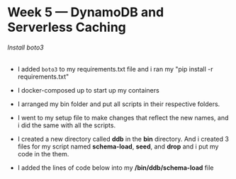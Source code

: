 # Week 5 — DynamoDB and Serverless Caching

###### Install boto3
- I added `boto3` to my requirements.txt file and i ran my "pip install -r requirements.txt"

- I docker-composed up to start up my containers

- I arranged my bin folder and put all scripts in their respective folders. 

- I went to my setup file to make changes that reflect the new names, and i did the same with all the scripts. 

- I created a new directory called **ddb** in the **bin** directory. And i created 3 files for my script named **schema-load**, **seed**, and **drop** and i put my code in the them. 

- I added the lines of code below into my **/bin/ddb/schema-load** file
